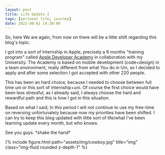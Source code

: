 ```yaml
---
layout: post
title: Life Update I
tags: [personal life, journey]
date: 2022-08-01 14:30:00
---
```


So, here We are again, from now on there will be a little shift regarding this blog's topic.

I got into a sort of Internship in Apple, precisely a 9 months "training program" called [Apple Developer Academy](https://www.developeracademy.unina.it/it/) in collaboration with my University.
The Academy is based on mobile development (code+design) in a team environment, really different from what You do in Uni, so I decided to apply and after some selection I got accepted with other 220 people. 

This has been an hard choice, because I needed to choose between full time uni or this sort of internship+uni. Of course the first choice would have been less stressful, as I already said, I always choose the hard and rewardful path and this is how I got in this situation.

Based on what I said, In this period I will not continue to use my free-time on reversing unfortunately because now my priorities have been shifted. 
I can try to keep this blog updated with little sort of life/what I've been learning update every month, but who knows.

See you guys. \*shake the hand\*

{% include figure.html path="assets/img/cowboy.jpg" title="img" class="img-fluid rounded z-depth-1" %}



